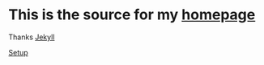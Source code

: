 # This is the source for my [homepage](http://deimel.de)

Thanks [Jekyll](http://github.com/mojombo/jekyll)

[Setup](https://help.github.com/articles/using-jekyll-with-pages)
